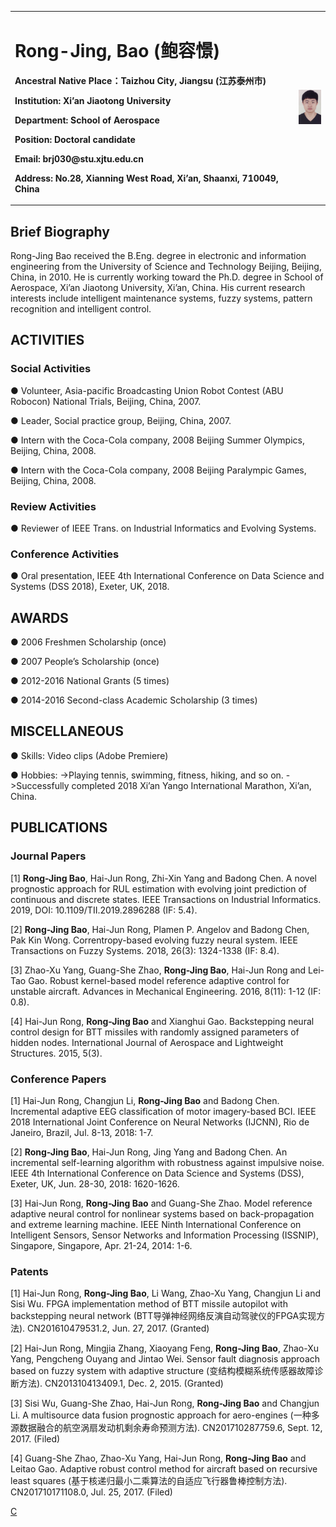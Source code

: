 <table border="0">
  <tr>
    <td width="90%">
      <h1>Rong-Jing, Bao (鲍容憬)</h1>
      <p><b>Ancestral Native Place：Taizhou City, Jiangsu (江苏泰州市)</b></p>
      <p><b>Institution: Xi’an Jiaotong University</b></p>
      <p><b>Department: School of Aerospace</b></p>
      <p><b>Position: Doctoral candidate</b></p>
      <p><b>Email: brj030@stu.xjtu.edu.cn</b></p>
      <p><b>Address: No.28, Xianning West Road, Xi’an, Shaanxi, 710049, China</b></p>
    </td>
    <td width="10%">
      <img src="/Rong-Jing Bao.jpg" width="100%">
    </td>
  </tr>
</table>

## Brief Biography
Rong-Jing Bao received the B.Eng. degree in electronic and information engineering from the University
of Science and Technology Beijing, Beijing, China, in 2010. He is currently working toward the Ph.D. degree in School of Aerospace, Xi’an Jiaotong University, Xi’an, China. His current research interests include intelligent maintenance systems, fuzzy systems, pattern recognition and intelligent control.

## ACTIVITIES
### Social Activities
● Volunteer, Asia-pacific Broadcasting Union Robot Contest (ABU Robocon) National Trials, Beijing, China, 2007.

● Leader, Social practice group, Beijing, China, 2007.

● Intern with the Coca-Cola company, 2008 Beijing Summer Olympics, Beijing, China, 2008.

● Intern with the Coca-Cola company, 2008 Beijing Paralympic Games, Beijing, China, 2008.
### Review Activities
● Reviewer of IEEE Trans. on Industrial Informatics and Evolving Systems.
### Conference Activities
● Oral presentation, IEEE 4th International Conference on Data Science and Systems (DSS 2018), Exeter, UK, 2018.

## AWARDS
● 2006        Freshmen Scholarship (once) 

● 2007        People’s Scholarship (once)  

● 2012-2016    National Grants (5 times)                                       

● 2014-2016    Second-class Academic Scholarship (3 times) 

## MISCELLANEOUS
● Skills: Video clips (Adobe Premiere)

● Hobbies:
->Playing tennis, swimming, fitness, hiking, and so on.
->Successfully completed 2018 Xi’an Yango International Marathon, Xi’an, China.


## PUBLICATIONS
### Journal Papers
[1] <b>Rong-Jing Bao</b>, Hai-Jun Rong, Zhi-Xin Yang and Badong Chen. A novel prognostic approach for RUL estimation with evolving joint prediction of continuous and discrete states. IEEE Transactions on Industrial Informatics. 2019, DOI: 10.1109/TII.2019.2896288 (IF: 5.4).

[2] <b>Rong-Jing Bao</b>, Hai-Jun Rong, Plamen P. Angelov and Badong Chen, Pak Kin Wong. Correntropy-based evolving fuzzy neural system. IEEE Transactions on Fuzzy Systems. 2018, 26(3): 1324-1338 (IF: 8.4).

[3] Zhao-Xu Yang, Guang-She Zhao, <b>Rong-Jing Bao</b>, Hai-Jun Rong and Lei-Tao Gao. Robust kernel-based model reference adaptive control for unstable aircraft. Advances in Mechanical Engineering. 2016, 8(11): 1-12 (IF: 0.8).

[4] Hai-Jun Rong, <b>Rong-Jing Bao</b> and Xianghui Gao. Backstepping neural control design for BTT missiles with randomly assigned parameters of hidden nodes. International Journal of Aerospace and Lightweight Structures. 2015, 5(3).
### Conference Papers
[1] Hai-Jun Rong, Changjun Li, <b>Rong-Jing Bao</b> and Badong Chen. Incremental adaptive EEG classification of motor imagery-based BCI. IEEE 2018 International Joint Conference on Neural Networks (IJCNN), Rio de Janeiro, Brazil, Jul. 8-13, 2018: 1-7.

[2] <b>Rong-Jing Bao</b>, Hai-Jun Rong, Jing Yang and Badong Chen. An incremental self-learning algorithm with robustness against impulsive noise. IEEE 4th International Conference on Data Science and Systems (DSS), Exeter, UK, Jun. 28-30, 2018: 1620-1626.

[3] Hai-Jun Rong, <b>Rong-Jing Bao</b> and Guang-She Zhao. Model reference adaptive neural control for nonlinear systems based on back-propagation and extreme learning machine. IEEE Ninth International Conference on Intelligent Sensors, Sensor Networks and Information Processing (ISSNIP), Singapore, Singapore, Apr. 21-24, 2014: 1-6.
### Patents
[1] Hai-Jun Rong, <b>Rong-Jing Bao</b>, Li Wang, Zhao-Xu Yang, Changjun Li and Sisi Wu. FPGA implementation method of BTT missile autopilot with backstepping neural network (BTT导弹神经网络反演自动驾驶仪的FPGA实现方法). CN201610479531.2, Jun. 27, 2017. (Granted) 

[2] Hai-Jun Rong, Mingjia Zhang, Xiaoyang Feng, <b>Rong-Jing Bao</b>, Zhao-Xu Yang, Pengcheng Ouyang and Jintao Wei. Sensor fault diagnosis approach based on fuzzy system with adaptive structure (变结构模糊系统传感器故障诊断方法). CN201310413409.1, Dec. 2, 2015. (Granted)

[3] Sisi Wu, Guang-She Zhao, Hai-Jun Rong, <b>Rong-Jing Bao</b> and Changjun Li. A multisource data fusion prognostic approach for aero-engines (一种多源数据融合的航空涡扇发动机剩余寿命预测方法). CN201710287759.6, Sept. 12, 2017. (Filed)

[4] Guang-She Zhao, Zhao-Xu Yang, Hai-Jun Rong, <b>Rong-Jing Bao</b> and Leitao Gao. Adaptive robust control method for aircraft based on recursive least squares (基于核递归最小二乘算法的自适应飞行器鲁棒控制方法). CN201710171108.0, Jul. 25, 2017. (Filed)

<a href="/index-en.html">C</a>
